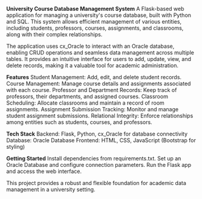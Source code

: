 **University Course Database Management System**
A Flask-based web application for managing a university's course database, built with Python and SQL. This system allows efficient management of various entities, including students, professors, courses, assignments, and classrooms, along with their complex relationships.

The application uses cx_Oracle to interact with an Oracle database, enabling CRUD operations and seamless data management across multiple tables. It provides an intuitive interface for users to add, update, view, and delete records, making it a valuable tool for academic administration.

**Features**
Student Management: Add, edit, and delete student records.
Course Management: Manage course details and assignments associated with each course.
Professor and Department Records: Keep track of professors, their departments, and assigned courses.
Classroom Scheduling: Allocate classrooms and maintain a record of room assignments.
Assignment Submission Tracking: Monitor and manage student assignment submissions.
Relational Integrity: Enforce relationships among entities such as students, courses, and professors.

**Tech Stack**
Backend: Flask, Python, cx_Oracle for database connectivity
Database: Oracle Database
Frontend: HTML, CSS, JavaScript (Bootstrap for styling)

**Getting Started**
Install dependencies from requirements.txt.
Set up an Oracle Database and configure connection parameters.
Run the Flask app and access the web interface.

This project provides a robust and flexible foundation for academic data management in a university setting.
